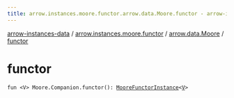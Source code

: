 ```yaml
---
title: arrow.instances.moore.functor.arrow.data.Moore.functor - arrow-instances-data
---
```


[arrow-instances-data](../../index.html) / [arrow.instances.moore.functor](../index.html) / [arrow.data.Moore](index.html) / [functor](./functor.html)

# functor

`fun <V> Moore.Companion.functor(): `[`MooreFunctorInstance`](../../arrow.instances/-moore-functor-instance/index.html)`<`[`V`](functor.html#V)`>`